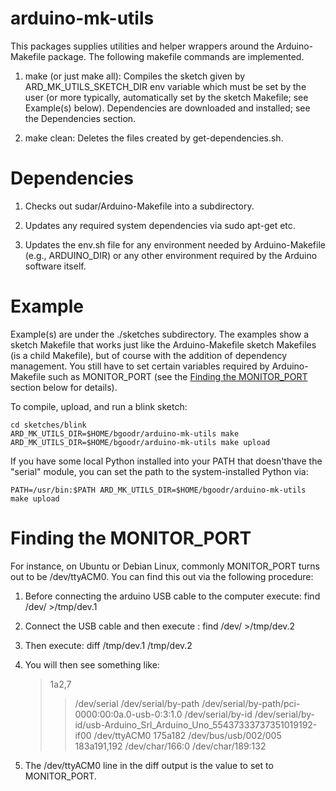arduino-mk-utils
================

This packages supplies utilities and helper wrappers around the
Arduino-Makefile package. The following makefile commands are
implemented.

1. make (or just make all): Compiles the sketch given by
   ARD_MK_UTILS_SKETCH_DIR env variable which must be set by the user
   (or more typically, automatically set by the sketch Makefile; see
   Example(s) below). Dependencies are downloaded and installed; see the
   Dependencies section.

1. make clean: Deletes the files created by get-dependencies.sh.

Dependencies
============

1. Checks out sudar/Arduino-Makefile into a subdirectory.

1. Updates any required system dependencies via sudo apt-get
   etc.

1. Updates the env.sh file for any environment needed by
   Arduino-Makefile (e.g., ARDUINO_DIR) or any other environment
   required by the Arduino software itself.

Example
=======

Example(s) are under the ./sketches subdirectory. The examples show a
sketch Makefile that works just like the Arduino-Makefile sketch
Makefiles (is a child Makefile), but of course with the addition of
dependency management.  You still have to set certain variables
required by Arduino-Makefile such as MONITOR_PORT (see the [Finding
the MONITOR_PORT](#Finding_the_MONITOR_PORT) section below for
details).

To compile, upload, and run a blink sketch:

    cd sketches/blink
    ARD_MK_UTILS_DIR=$HOME/bgoodr/arduino-mk-utils make
    ARD_MK_UTILS_DIR=$HOME/bgoodr/arduino-mk-utils make upload

If you have some local Python installed into your PATH that
doesn'thave the "serial" module, you can set the path to the
system-installed Python via:

    PATH=/usr/bin:$PATH ARD_MK_UTILS_DIR=$HOME/bgoodr/arduino-mk-utils make upload

Finding the MONITOR_PORT
========================
<a name="Finding_the_MONITOR_PORT"></a>

For instance, on Ubuntu or Debian Linux, commonly MONITOR_PORT turns
out to be /dev/ttyACM0. You can find this out via the following procedure:

1. Before connecting the arduino USB cable to the computer execute: find /dev/ >/tmp/dev.1

1. Connect the USB cable and then execute : find /dev/ >/tmp/dev.2

1. Then execute: diff /tmp/dev.1 /tmp/dev.2

1. You will then see something like:

    > 1a2,7
    > > /dev/serial
    > > /dev/serial/by-path
    > > /dev/serial/by-path/pci-0000:00:0a.0-usb-0:3:1.0
    > > /dev/serial/by-id
    > > /dev/serial/by-id/usb-Arduino_Srl_Arduino_Uno_55437333737351019192-if00
    > > /dev/ttyACM0
    > 175a182
    > > /dev/bus/usb/002/005
    > 183a191,192
    > > /dev/char/166:0
    > > /dev/char/189:132

1. The /dev/ttyACM0 line in the diff output is the value to set to MONITOR_PORT.

